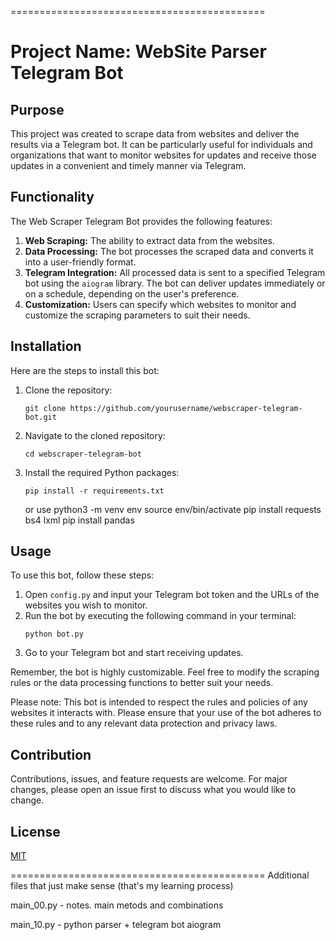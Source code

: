 

============================================
# Project Name: WebSite Parser Telegram Bot

## Purpose

This project was created to scrape data from websites and deliver the results via a Telegram bot. It can be particularly useful for individuals and organizations that want to monitor websites for updates and receive those updates in a convenient and timely manner via Telegram.

## Functionality

The Web Scraper Telegram Bot provides the following features:

1. **Web Scraping:** The ability to extract data from the websites.
2. **Data Processing:** The bot processes the scraped data and converts it into a user-friendly format.
3. **Telegram Integration:** All processed data is sent to a specified Telegram bot using the `aiogram` library. The bot can deliver updates immediately or on a schedule, depending on the user's preference.
4. **Customization:** Users can specify which websites to monitor and customize the scraping parameters to suit their needs.

## Installation

Here are the steps to install this bot:

1. Clone the repository:
    ```
    git clone https://github.com/yourusername/webscraper-telegram-bot.git
    ```
2. Navigate to the cloned repository:
    ```
    cd webscraper-telegram-bot
    ```
3. Install the required Python packages:
    ```
    pip install -r requirements.txt
    ```
    or use 
    python3 -m venv env
    source env/bin/activate
    pip install requests bs4 lxml
    pip install pandas
## Usage

To use this bot, follow these steps:

1. Open `config.py` and input your Telegram bot token and the URLs of the websites you wish to monitor.
2. Run the bot by executing the following command in your terminal:
    ```
    python bot.py
    ```
3. Go to your Telegram bot and start receiving updates.

Remember, the bot is highly customizable. Feel free to modify the scraping rules or the data processing functions to better suit your needs.

Please note: This bot is intended to respect the rules and policies of any websites it interacts with. Please ensure that your use of the bot adheres to these rules and to any relevant data protection and privacy laws.

## Contribution

Contributions, issues, and feature requests are welcome. For major changes, please open an issue first to discuss what you would like to change.

## License

[MIT](https://choosealicense.com/licenses/mit/)

============================================
Additional files that just make sense (that's my learning process)

main_00.py - notes. main metods and combinations

main_10.py - python parser + telegram bot aiogram